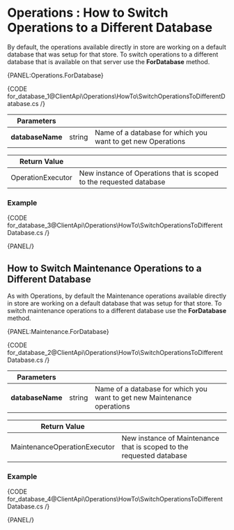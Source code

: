 # Operations : How to Switch Operations to a Different Database

By default, the operations available directly in store are working on a default database that was setup for that store. To switch operations to a different database that is available on that server use the **ForDatabase** method.

{PANEL:Operations.ForDatabase}

{CODE for_database_1@ClientApi\Operations\HowTo\SwitchOperationsToDifferentDatabase.cs /}

| Parameters | | |
| ------------- | ------------- | ----- |
| **databaseName** | string | Name of a database for which you want to get new Operations |

| Return Value | |
| ------------- | ----- |
| OperationExecutor | New instance of Operations that is scoped to the requested database |

### Example

{CODE for_database_3@ClientApi\Operations\HowTo\SwitchOperationsToDifferentDatabase.cs /}

{PANEL/}

## How to Switch Maintenance Operations to a Different Database

As with Operations, by default the Maintenance operations available directly in store are working on a default database that was setup for that store. To switch maintenance operations to a different database use the **ForDatabase** method.

{PANEL:Maintenance.ForDatabase}

{CODE for_database_2@ClientApi\Operations\HowTo\SwitchOperationsToDifferentDatabase.cs /}

| Parameters | | |
| ------------- | ------------- | ----- |
| **databaseName** | string | Name of a database for which you want to get new Maintenance operations|

| Return Value | |
| ------------- | ----- |
| MaintenanceOperationExecutor | New instance of Maintenance that is scoped to the requested database |

### Example

{CODE for_database_4@ClientApi\Operations\HowTo\SwitchOperationsToDifferentDatabase.cs /}

{PANEL/}

